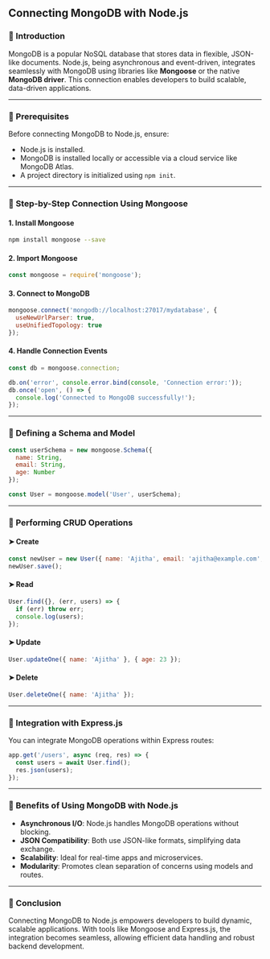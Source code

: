 
## Connecting MongoDB with Node.js

### 🔹 Introduction
MongoDB is a popular NoSQL database that stores data in flexible, JSON-like documents. Node.js, being asynchronous and event-driven, integrates seamlessly with MongoDB using libraries like **Mongoose** or the native **MongoDB driver**. This connection enables developers to build scalable, data-driven applications.

---

### 🔹 Prerequisites
Before connecting MongoDB to Node.js, ensure:
- Node.js is installed.
- MongoDB is installed locally or accessible via a cloud service like MongoDB Atlas.
- A project directory is initialized using `npm init`.

---

### 🔹 Step-by-Step Connection Using Mongoose

#### 1. **Install Mongoose**
```bash
npm install mongoose --save
```

#### 2. **Import Mongoose**
```javascript
const mongoose = require('mongoose');
```

#### 3. **Connect to MongoDB**
```javascript
mongoose.connect('mongodb://localhost:27017/mydatabase', {
  useNewUrlParser: true,
  useUnifiedTopology: true
});
```

#### 4. **Handle Connection Events**
```javascript
const db = mongoose.connection;

db.on('error', console.error.bind(console, 'Connection error:'));
db.once('open', () => {
  console.log('Connected to MongoDB successfully!');
});
```

---

### 🔹 Defining a Schema and Model
```javascript
const userSchema = new mongoose.Schema({
  name: String,
  email: String,
  age: Number
});

const User = mongoose.model('User', userSchema);
```

---

### 🔹 Performing CRUD Operations

#### ➤ Create
```javascript
const newUser = new User({ name: 'Ajitha', email: 'ajitha@example.com', age: 22 });
newUser.save();
```

#### ➤ Read
```javascript
User.find({}, (err, users) => {
  if (err) throw err;
  console.log(users);
});
```

#### ➤ Update
```javascript
User.updateOne({ name: 'Ajitha' }, { age: 23 });
```

#### ➤ Delete
```javascript
User.deleteOne({ name: 'Ajitha' });
```

---

### 🔹 Integration with Express.js
You can integrate MongoDB operations within Express routes:
```javascript
app.get('/users', async (req, res) => {
  const users = await User.find();
  res.json(users);
});
```

---

### 🔹 Benefits of Using MongoDB with Node.js
- **Asynchronous I/O**: Node.js handles MongoDB operations without blocking.
- **JSON Compatibility**: Both use JSON-like formats, simplifying data exchange.
- **Scalability**: Ideal for real-time apps and microservices.
- **Modularity**: Promotes clean separation of concerns using models and routes.

---

### 🔹 Conclusion
Connecting MongoDB to Node.js empowers developers to build dynamic, scalable applications. With tools like Mongoose and Express.js, the integration becomes seamless, allowing efficient data handling and robust backend development.
